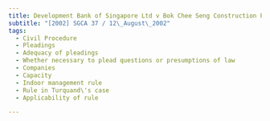 ```yaml
---
title: Development Bank of Singapore Ltd v Bok Chee Seng Construction Pte Ltd 
subtitle: "[2002] SGCA 37 / 12\_August\_2002"
tags:
  - Civil Procedure
  - Pleadings
  - Adequacy of pleadings
  - Whether necessary to plead questions or presumptions of law
  - Companies
  - Capacity
  - Indoor management rule
  - Rule in Turquand\'s case
  - Applicability of rule

---
```


